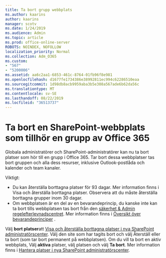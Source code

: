 ```yaml
---
title: Ta bort grupp webbplats
ms.author: kaarins
author: kaarins
manager: scotv
ms.date: 1/24/2019
ms.audience: Admin
ms.topic: article
ms.prod: office-online-server
ROBOTS: NOINDEX, NOFOLLOW
localization_priority: Normal
ms.collection: Adm_O365
ms.custom:
- "567"
- "5200006"
ms.assetid: aa6c2aa1-6853-461c-8764-01fb96f8e981
ms.openlocfilehash: d1677fe1734386e38992811ec994c62286510eaa
ms.sourcegitcommit: 1d98db8acb9959aba3b5e308a567ade6b62da56c
ms.translationtype: MT
ms.contentlocale: sv-SE
ms.lasthandoff: 08/22/2019
ms.locfileid: "36513737"
---
```

# <a name="delete-a-sharepoint-site-that-belongs-to-an-office-365-group"></a>Ta bort en SharePoint-webbplats som tillhör en grupp av Office 365

Globala administratörer och SharePoint-administratörer kan nu ta bort platser som hör till en grupp i Office 365. Tar bort dessa webbplatser tas bort gruppen och alla dess resurser, inklusive Outlook-postlåda och kalender och team kanaler.
  
Viktigt:

- Du kan återställa borttagna platser för 93 dagar. Mer information finns i Visa och återställa borttagna platser. Observera att du måste återställa borttagna grupper inom 30 dagar.
- Om webbplatsen är en del av en bevarandeprincip, du kanske inte kan ta bort tills webbplatsen tas bort från den [säkerhet &amp; Admin regelefterlevnadscentret](https://protection.office.com/?rfr=AdminCenter#/retention). Mer information finns i [Översikt över bevarandeprinciper](https://docs.microsoft.com/office365/securitycompliance/retention-policies#content-in-onedrive-accounts-and-sharepoint-sites) .
  
Välj **bort platser**att [Visa och återställa borttagna platser i nya SharePoint administratörscenter](https://docs.microsoft.com/sharepoint/view-and-restore-deleted-sites-in-new-admin-center). Välj den site som har tagits bort och välj Återställ eller ta bort (som tar bort permanent på webbplatsen). Om du vill ta bort en aktiv webbplats, Välj **aktiva** platser, välj platsen och välj **Ta bort**. Mer information finns i [Hantera platser i nya SharePoint administratörscenter](https://docs.microsoft.com/sharepoint/manage-sites-in-new-admin-center).
  